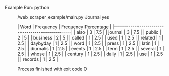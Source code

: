 



Example Run:
python <dir>/web_scraper_example/main.py Journal yes

| Word      |   Frequency |   Frequency Percentage |
|-----------+-------------+------------------------|
| also      |           3 |                    7.5 |
| journal   |           3 |                    7.5 |
| public    |           2 |                    5   |
| business  |           2 |                    5   |
| called    |           1 |                    2.5 |
| used      |           1 |                    2.5 |
| related   |           1 |                    2.5 |
| daybyday  |           1 |                    2.5 |
| word      |           1 |                    2.5 |
| press     |           1 |                    2.5 |
| latin     |           1 |                    2.5 |
| diurnalis |           1 |                    2.5 |
| events    |           1 |                    2.5 |
| term      |           1 |                    2.5 |
| several   |           1 |                    2.5 |
| whose     |           1 |                    2.5 |
| century   |           1 |                    2.5 |
| daily     |           1 |                    2.5 |
| use       |           1 |                    2.5 |
| records   |           1 |                    2.5 |

Process finished with exit code 0
